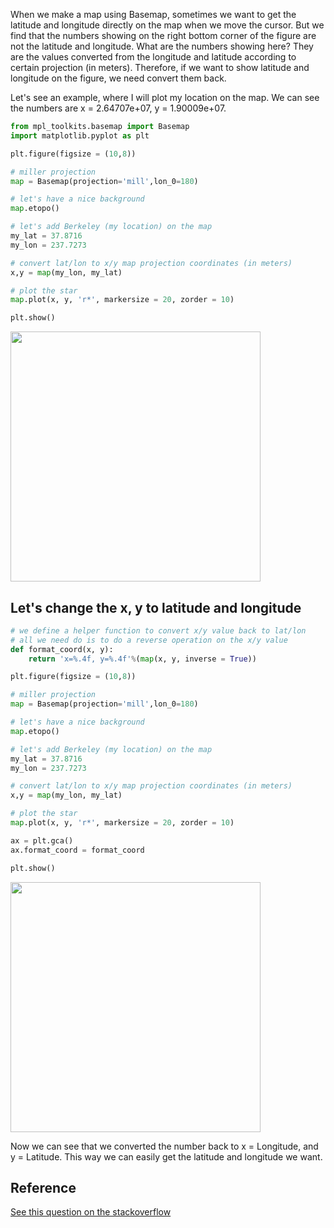 
When we make a map using Basemap, sometimes we want to get the latitude and longitude directly on the map when we move the cursor. But we find that the numbers showing on the right bottom corner of the figure are not the latitude and longitude. What are the numbers showing here? They are the values converted from the longitude and latitude according to certain projection (in meters). Therefore, if we want to show latitude and longitude on the figure, we need convert them back.     

Let's see an example, where I will plot my location on the map. We can see the numbers are x = 2.64707e+07, y = 1.90009e+07. 


```python
from mpl_toolkits.basemap import Basemap
import matplotlib.pyplot as plt
```


```python
plt.figure(figsize = (10,8))

# miller projection
map = Basemap(projection='mill',lon_0=180)

# let's have a nice background
map.etopo()

# let's add Berkeley (my location) on the map
my_lat = 37.8716
my_lon = 237.7273

# convert lat/lon to x/y map projection coordinates (in meters)
x,y = map(my_lon, my_lat)

# plot the star
map.plot(x, y, 'r*', markersize = 20, zorder = 10)

plt.show()
```

<img src="https://raw.githubusercontent.com/qingkaikong/blog/master/44_basemap_cursor_show_coordinates/figures/figure_1.jpg" width="400"/> 

## Let's change the x, y to latitude and longitude


```python
# we define a helper function to convert x/y value back to lat/lon
# all we need do is to do a reverse operation on the x/y value
def format_coord(x, y):
    return 'x=%.4f, y=%.4f'%(map(x, y, inverse = True))
```


```python
plt.figure(figsize = (10,8))

# miller projection
map = Basemap(projection='mill',lon_0=180)

# let's have a nice background
map.etopo()

# let's add Berkeley (my location) on the map
my_lat = 37.8716
my_lon = 237.7273

# convert lat/lon to x/y map projection coordinates (in meters)
x,y = map(my_lon, my_lat)

# plot the star
map.plot(x, y, 'r*', markersize = 20, zorder = 10)

ax = plt.gca()
ax.format_coord = format_coord

plt.show()
```

<img src="https://raw.githubusercontent.com/qingkaikong/blog/master/44_basemap_cursor_show_coordinates/figures/figure_2.jpg" width="400"/> 

Now we can see that we converted the number back to x = Longitude, and y = Latitude. This way we can easily get the latitude and longitude we want. 

## Reference

[See this question on the stackoverflow](http://stackoverflow.com/questions/23369019/interactively-get-readablei-e-lng-lat-coordinates-from-a-matplotlib-basemap-p)
